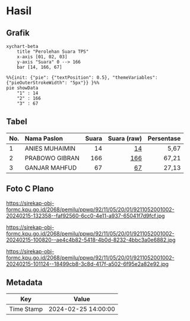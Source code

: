 # Hasil

## Grafik

```mermaid
xychart-beta
    title "Perolehan Suara TPS"
    x-axis [01, 02, 03]
    y-axis "Suara" 0 --> 166
    bar [14, 166, 67]
```

```mermaid
%%{init: {"pie": {"textPosition": 0.5}, "themeVariables": {"pieOuterStrokeWidth": "5px"}} }%%
pie showData
    "1" : 14
    "2" : 166
    "3" : 67
```

## Tabel

| No. | Nama Paslon    | Suara | Suara (raw) | Persentase |
|:--- |:-------------- | -----:| -----------:| ----------:|
| 1   | ANIES MUHAIMIN | 14    | [14][p-1]   | 5,67       |
| 2   | PRABOWO GIBRAN | 166   | [166][p-2]  | 67,21      |
| 3   | GANJAR MAHFUD  | 67    | [67][p-3]   | 27,13      |


[p-1]: https://github.com/gigit-pemilu/pemilu-2024-92-papua-barat/blob/main/pilpres/hitung-suara/sub/92-papua-barat/sub/11-manokwari-selatan/sub/05-momi-waren/sub/2001-dembek/sub/002-tps/sub/paslon-1.txt
[p-2]: https://github.com/gigit-pemilu/pemilu-2024-92-papua-barat/blob/main/pilpres/hitung-suara/sub/92-papua-barat/sub/11-manokwari-selatan/sub/05-momi-waren/sub/2001-dembek/sub/002-tps/sub/paslon-2.txt
[p-3]: https://github.com/gigit-pemilu/pemilu-2024-92-papua-barat/blob/main/pilpres/hitung-suara/sub/92-papua-barat/sub/11-manokwari-selatan/sub/05-momi-waren/sub/2001-dembek/sub/002-tps/sub/paslon-3.txt

## Foto C Plano

https://sirekap-obj-formc.kpu.go.id/2068/pemilu/ppwp/92/11/05/20/01/9211052001002-20240215-132358--faf92560-6cc0-4e11-a937-65041f7d9fcf.jpg

https://sirekap-obj-formc.kpu.go.id/2068/pemilu/ppwp/92/11/05/20/01/9211052001002-20240215-100820--ae4c4b82-5418-4b0d-8232-4bbc3a0e6882.jpg

https://sirekap-obj-formc.kpu.go.id/2068/pemilu/ppwp/92/11/05/20/01/9211052001002-20240215-101124--18499cb8-3c8d-417f-a502-6f95e2a82e92.jpg


## Metadata

| Key        | Value               |
| ---------- | ------------------- |
| Time Stamp | 2024-02-25 14:00:00 |




